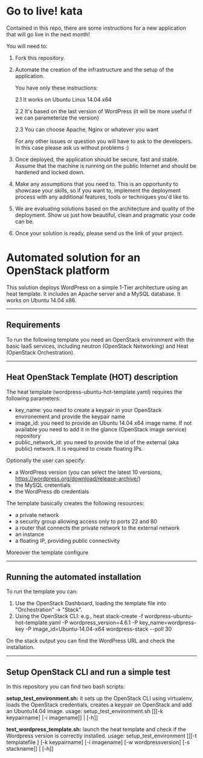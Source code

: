 Go to live! kata
==================================

Contained in this repo, there are some instructions for a new application that will go live in the next month!

You will need to:

1. Fork this repository.

2. Automate the creation of the infrastructure and the setup of the application.

   You have only these instructions:

   2.1 It works on Ubuntu Linux 14.04 x64

   2.2 It's based on the last version of WordPress (it will be more useful if we can parameterize the version)

   2.3 You can choose Apache, Nginx or whatever you want

   For any other issues or question you will have to ask to the developers. In this case please ask us without problems :)

3. Once deployed, the application should be secure, fast and stable. Assume that the machine is running on the public Internet and should be hardened and locked down.

4. Make any assumptions that you need to. This is an opportunity to showcase your skills, so if you want to, implement the deployment process with any additional features, tools or techniques you'd like to.

5. We are evaluating solutions based on the architecture and quality of the deployment. Show us just how beautiful, clean and pragmatic your code can be.

6. Once your solution is ready, please send us the link of your project.

Automated solution for an OpenStack platform
============================================

This solution deploys WordPress on a simple 1-Tier architecture using an heat template. It includes an Apache server and a MySQL database. It works on Ubuntu 14.04 x86.

------------
Requirements
------------
To run the following template you need an OpenStack environment with the basic IaaS services, including neutron (OpenStack Networking) and Heat (OpenStack Orchestration).

-----------------------------------------
Heat OpenStack Template (HOT) description
-----------------------------------------

The heat template (wordpress-ubuntu-hot-template.yaml) requires the following parameters:
 * key_name: you need to create a keypair in your OpenStack environement and provide the keypair name
 * image_id: you need to provide an Ubuntu 14.04 x64 image name. If not available you need to add it in the glance (OpenStack image service) repository
 * public_network_id:  you need to provide the id of the external (aka public) network. It is required to create floating IPs.

Optionally the user can specify:
 * a WordPress version (you can select the latest 10 versions, https://wordpress.org/download/release-archive/)
 * the MySQL cretentials
 * the WordPress db credentials

The template basically creates the following resources:
 * a private network
 * a security group allowing access only to ports 22 and 80
 * a router that connects the private network to the external network
 * an instance
 * a floating IP, providing public connectivity

Moreover the template configure 

----------------------------------
Running the automated installation
----------------------------------

To run the template you can:
1. Use the OpenStack Dashboard, loading the template file into "Orchestration" -> "Stack".
2. Using the OpenStack CLI: e.g., heat stack-create -f wordpress-ubuntu-hot-template.yaml -P wordpress_version=4.6.1 -P key_name=wordpress-key -P image_id=Ubuntu-14.04-x64 wordpress-stack --poll 30

On the stack output you can find the WordPress URL and check the installation.

-----------------------------------------
Setup OpenStack CLI and run a simple test
-----------------------------------------

In this repository you can find two bash scripts:

**setup_test_environment.sh:** it sets up the OpenStack CLI using virtualenv, loads the OpenStack credentials, creates a keypair on OpenStack and add an Ubuntu14.04 image.
 usage: setup_test_environment.sh [[[-k keypairname] [-i imagename]] | [-h]]

**test_wordpress_template.sh:** launch the heat template and check if the Wordpress version is correctly installed.
 usage: setup_test_environment [[[-t templatefile ] [-k keypairname] [-i imagename] [-w wordpressversion] [-s stackname]] | [-h]]

